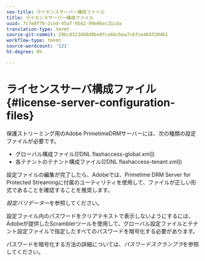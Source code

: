 ```yaml
---
seo-title: ライセンスサーバー構成ファイル
title: ライセンスサーバー構成ファイル
uuid: 7c7e0f76-2ced-45af-9542-99e06ec31cda
translation-type: tm+mt
source-git-commit: 29bc8323460d9be0fce66cbea7c6fce46df20d61
workflow-type: tm+mt
source-wordcount: '121'
ht-degree: 0%

---
```



# ライセンスサーバ構成ファイル{#license-server-configuration-files}

保護ストリーミング用のAdobe PrimetimeDRMサーバーには、次の種類の設定ファイルが必要です。

* グローバル構成ファイル([!DNL flashaccess-global.xml])
* 各テナントのテナント構成ファイル([!DNL flashaccess-tenant.xml])

設定ファイルの編集が完了したら、Adobeでは、Primetime DRM Server for Protected Streamingに付属のユーティリティを使用して、ファイルが正しい形式であることを確認することを推奨します。

*設定バリデーター*&#x200B;を参照してください。

設定ファイル内のパスワードをクリアテキストで表示しないようにするには、Adobeが提供したScramblerツールを使用して、グローバル設定ファイルとテナント設定ファイルで指定したすべてのパスワードを暗号化する必要があります。

パスワードを暗号化する方法の詳細については、*パスワードスクランブラ*&#x200B;を参照してください。
